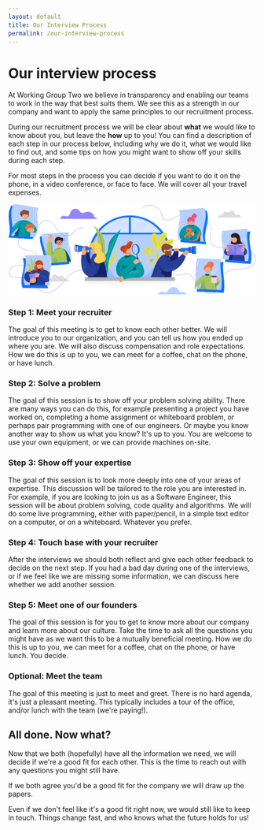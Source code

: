 ```yaml
---
layout: default
title: Our Interview Process
permalink: /our-interview-process
---
```


# Our interview process

At Working Group Two we believe in transparency and enabling our teams to work in the way that best suits them.
We see this as a strength in our company and want to apply the same principles to our recruitment process.

During our recruitment process we will be clear about **what** we would like to
know about you, but leave the **how** up to you!
You can find a description of each step in our process below, including why we do it,
what we would like to find out, and some tips on how you might want to show off your skills during each step.

For most steps in the process you can decide if you want to do it on the phone, in a video conference, or face to face.
We will cover all your travel expenses.

<img src="/img/illustrations/our-interview-process.png" alt="Decorative illustration">

### Step 1: Meet your recruiter
The goal of this meeting is to get to know each other better. We will introduce you to our
organization, and you can tell us how you ended up where you are.
We will also discuss compensation and role expectations.
How we do this is up to you, we can meet for a coffee, chat on the phone, or have lunch.

### Step 2: Solve a problem
The goal of this session is to show off your problem solving ability. There are many ways you can do this,
for example presenting a project you have worked on, completing a home assignment or whiteboard problem,
or perhaps pair programming with one of our engineers.
Or maybe you know another way to show us what you know? It's up to you.
You are welcome to use your own equipment, or we can provide machines on-site.

### Step 3: Show off your expertise
The goal of this session is to look more deeply into one of your areas of expertise.
This discussion will be tailored to the role you are interested in.
For example, if you are looking to join us as a Software Engineer,
this session will be about problem solving, code quality and algorithms.
We will do some live programming, either with paper/pencil, in a simple text editor on a computer, or on a whiteboard.
Whatever you prefer.

### Step 4: Touch base with your recruiter
After the interviews we should both reflect and give each other feedback to decide on the next step.
If you had a bad day during one of the interviews, or if we feel like we are missing some information,
we can discuss here whether we add another session.

### Step 5: Meet one of our founders
The goal of this session is for you to get to know more about our company and learn more about our culture.
Take the time to ask all the questions you might have as we want this to be a mutually beneficial meeting.
How we do this is up to you, we can meet for a coffee, chat on the phone, or have lunch. You decide.

### Optional: Meet the team
The goal of this meeting is just to meet and greet. There is no hard agenda, it's just a pleasant meeting.
This typically includes a tour of the office, and/or lunch with the team (we're paying!).

## All done. Now what?

Now that we both (hopefully) have all the information we need,
we will decide if we're a good fit for each other.
This is the time to reach out with any questions you might still have.

If we both agree you'd be a good fit for the company we will draw up the papers.

Even if we don't feel like it's a good fit right now, we would still like to keep in touch.
Things change fast, and who knows what the future holds for us!

